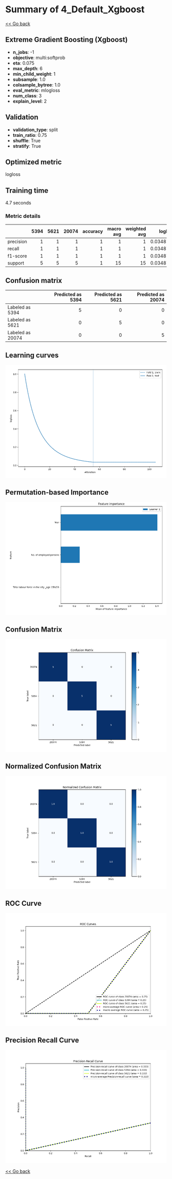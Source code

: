 # Summary of 4_Default_Xgboost

[<< Go back](../README.md)


## Extreme Gradient Boosting (Xgboost)
- **n_jobs**: -1
- **objective**: multi:softprob
- **eta**: 0.075
- **max_depth**: 6
- **min_child_weight**: 1
- **subsample**: 1.0
- **colsample_bytree**: 1.0
- **eval_metric**: mlogloss
- **num_class**: 3
- **explain_level**: 2

## Validation
 - **validation_type**: split
 - **train_ratio**: 0.75
 - **shuffle**: True
 - **stratify**: True

## Optimized metric
logloss

## Training time

4.7 seconds

### Metric details
|           |   5394 |   5621 |   20074 |   accuracy |   macro avg |   weighted avg |   logloss |
|:----------|-------:|-------:|--------:|-----------:|------------:|---------------:|----------:|
| precision |      1 |      1 |       1 |          1 |           1 |              1 | 0.0348775 |
| recall    |      1 |      1 |       1 |          1 |           1 |              1 | 0.0348775 |
| f1-score  |      1 |      1 |       1 |          1 |           1 |              1 | 0.0348775 |
| support   |      5 |      5 |       5 |          1 |          15 |             15 | 0.0348775 |


## Confusion matrix
|                  |   Predicted as 5394 |   Predicted as 5621 |   Predicted as 20074 |
|:-----------------|--------------------:|--------------------:|---------------------:|
| Labeled as 5394  |                   5 |                   0 |                    0 |
| Labeled as 5621  |                   0 |                   5 |                    0 |
| Labeled as 20074 |                   0 |                   0 |                    5 |

## Learning curves
![Learning curves](learning_curves.png)

## Permutation-based Importance
![Permutation-based Importance](permutation_importance.png)
## Confusion Matrix

![Confusion Matrix](confusion_matrix.png)


## Normalized Confusion Matrix

![Normalized Confusion Matrix](confusion_matrix_normalized.png)


## ROC Curve

![ROC Curve](roc_curve.png)


## Precision Recall Curve

![Precision Recall Curve](precision_recall_curve.png)



[<< Go back](../README.md)
